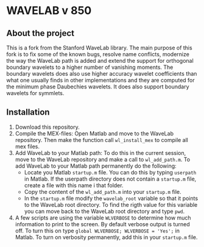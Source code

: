 # WAVELAB v 850

## About the project
This is a fork from the Stanford WaveLab library. The main purpose of this fork
is to fix some of the known bugs, resolve name conflicts, modernize the way the
WaveLab path is added and extend the support for orthogonal boundary wavelets
to a higher number of vanishing moments. The boundary wavelets does also use 
higher accuracy wavelet coefficients than what one usually finds in other 
implementations and they are computed for the minimum phase Daubechies wavelets. 
It does also support boundary wavelets for symmlets. 


## Installation

1. Download this repository.
2. Compile the MEX-files: Open Matlab and move to the WaveLab repository. Then 
make the function call `wl_install_mex` to compile all mex files.
3. Add WaveLab to your Matlab path: To do this in the current session, move to
the WaveLab repository and make a call to `wl_add_path.m`. To add WaveLab to
your Matlab path permanently do the following:  
    * Locate you Matlab `startup.m` file. You can do this by typing `userpath`
      in Matlab. If the userpath directory does not contain a `startup.m` file,
      create a file with this name i that folder.
    * Copy the content of the `wl_add_path.m` into your `startup.m` file. 
    * In the `startup.m` file modify the `wavelab_root` variable so that it
      points to the WaveLab root directory. To find the rigth value for this 
      variable you can move back to the WaveLab root directory and type
      `pwd`.
4. A few scripts are using the variable `WLVERBOSE` to determine how much
   information to print to the screen. By default verbose output is turned off.
   To turn this on type `global WLVERBOSE; WLVERBOSE = 'Yes';` in Matlab. To
   turn on verbosity permanently, add this in your `startup.m` file. 

